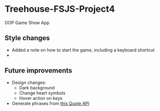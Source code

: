 # Treehouse-FSJS-Project4
OOP Game Show App

## Style changes
- Added a note on how to start the game, including a keyboard shortcut
- 

## Future improvements
- Design changes:
    - Dark background
    - Change heart symbols
    - Hover action on keys
- Generate phrases from [this Quote API](https://theysaidso.com/api/#random)

